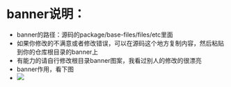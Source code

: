 # banner说明：
- banner的路径：源码的package/base-files/files/etc里面
- 如果你修改的不满意或者修改错误，可以在源码这个地方复制内容，然后粘贴到你的仓库根目录的banner上
- 有能力的请自行修改根目录banner图案，我看过别人的修改的很漂亮
- banner作用，看下图
- <img src="https://github.com/danshui-git/shuoming/blob/master/doc/banner.png" />
